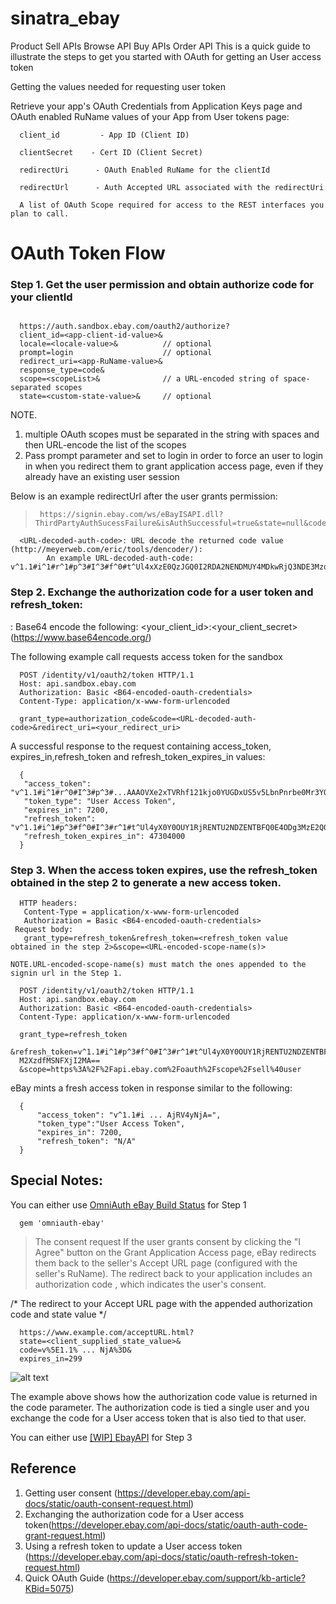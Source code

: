 # sinatra_ebay

Product
Sell APIs
Browse API
Buy APIs
Order API
This is a quick guide to illustrate the steps to get you started with OAuth for getting an User access token 
 

Getting the values needed for requesting user token 
 
  Retrieve your app's OAuth Credentials from Application Keys page and OAuth enabled RuName values of your App from User tokens page:

      client_id         - App ID (Client ID)

      clientSecret    - Cert ID (Client Secret)

      redirectUri      - OAuth Enabled RuName for the clientId

      redirectUrl      - Auth Accepted URL associated with the redirectUri

      A list of OAuth Scope required for access to the REST interfaces you plan to call.


# OAuth Token Flow

### Step 1. Get the user permission and obtain authorize code for your clientId

```

  https://auth.sandbox.ebay.com/oauth2/authorize?
  client_id=<app-client-id-value>& 
  locale=<locale-value>&          // optional
  prompt=login                    // optional
  redirect_uri=<app-RuName-value>&
  response_type=code&
  scope=<scopeList>&              // a URL-encoded string of space-separated scopes
  state=<custom-state-value>&     // optional

```



NOTE. 
  1. multiple OAuth scopes must be separated in the string with spaces and then URL-encode the list of the scopes
  2.  Pass prompt parameter and set to login in order to force an user to login in when you redirect them to grant application access page, even if they already have an existing user session

 Below is an example redirectUrl after the user grants permission:
>      https://signin.ebay.com/ws/eBayISAPI.dll?ThirdPartyAuthSucessFailure&isAuthSuccessful=true&state=null&code=v%5E1......EyODQ%3D


      <URL-decoded-auth-code>: URL decode the returned code value (http://meyerweb.com/eric/tools/dencoder/):
            An example URL-decoded-auth-code:  v^1.1#i^1#r^1#p^3#I^3#f^0#t^Ul4xXzE0QzJGQ0I2RDA2NENDMUY4MDkwRjQ3NDE3MzdENzU2XzJfMSNFXjEyODQ=


### Step 2. Exchange the authorization code for a user token and refresh_token:
  <B64-encoded-oauth-credentials>: Base64 encode the following: <your_client_id>:<your_client_secret>  (https://www.base64encode.org/)

  The following example call requests access token for the sandbox

```
  POST /identity/v1/oauth2/token HTTP/1.1
  Host: api.sandbox.ebay.com
  Authorization: Basic <B64-encoded-oauth-credentials>
  Content-Type: application/x-www-form-urlencoded
  
  grant_type=authorization_code&code=<URL-decoded-auth-code>&redirect_uri=<your_redirect_uri>
```

A successful response to the request containing access_token, expires_in,refresh_token and refresh_token_expires_in values:

```
  {
   "access_token": "v^1.1#i^1#r^0#I^3#p^3#...AAAOVXe2xTVRhf121kjo0YUGDxUS5v5LbnPnrbe0Mr3YO0uE",
   "token_type": "User Access Token",
   "expires_in": 7200,
   "refresh_token": "v^1.1#i^1#p^3#f^0#I^3#r^1#t^Ul4yX0Y0OUY1RjRENTU2NDZENTBFQ0E4ODg3MzE2Q0RFQjM2XzdfMSNFXjI2MA==",
   "refresh_token_expires_in": 47304000
  } 

```

### Step 3. When the access token expires, use the refresh_token obtained in the step 2 to generate a new access token.  

```
  HTTP headers:
   Content-Type = application/x-www-form-urlencoded
   Authorization = Basic <B64-encoded-oauth-credentials>
 Request body:
   grant_type=refresh_token&refresh_token=<refresh_token value obtained in the step 2>&scope=<URL-encoded-scope-name(s)>

NOTE.URL-encoded-scope-name(s) must match the ones appended to the signin url in the Step 1.

```

```
  POST /identity/v1/oauth2/token HTTP/1.1
  Host: api.sandbox.ebay.com
  Authorization: Basic <B64-encoded-oauth-credentials>
  Content-Type: application/x-www-form-urlencoded
  
  grant_type=refresh_token
  &refresh_token=v^1.1#i^1#p^3#f^0#I^3#r^1#t^Ul4yX0Y0OUY1RjRENTU2NDZENTBFQ0E4ODg3MzE2Q0RFQj
  M2XzdfMSNFXjI2MA==
  &scope=https%3A%2F%2Fapi.ebay.com%2Foauth%2Fscope%2Fsell%40user
```

 eBay mints a fresh access token in response similar to the following:

```
  {
      "access_token": "v^1.1#i ... AjRV4yNjA=",
      "token_type":"User Access Token",
      "expires_in": 7200,
      "refresh_token": "N/A"
  }

```

## Special Notes: 

You can either use [OmniAuth eBay Build Status](https://github.com/TheGiftsProject/omniauth-ebay) for Step 1

```
  gem 'omniauth-ebay'
```

> The consent request If the user grants consent by clicking the "I Agree" button on the Grant Application Access page, eBay redirects them back to the seller's Accept URL page (configured with the seller's RuName). The redirect back to your application includes an authorization code , which indicates the user's consent.

/* The redirect to your Accept URL page with the appended authorization code and state value */

```
  https://www.example.com/acceptURL.html?
  state=<client_supplied_state_value>&
  code=v%5E1.1% ... NjA%3D&
  expires_in=299
```

![alt text](public/images/image.jpg)


The example above shows how the authorization code value is returned in the code parameter. The authorization code is tied a single user and you exchange the code for a User access token that is also tied to that user.


You can either use [[WIP] EbayAPI](https://github.com/ebaymag/ebay_api) for Step 3



## Reference 

  1.  Getting user consent (https://developer.ebay.com/api-docs/static/oauth-consent-request.html)
  2.  Exchanging the authorization code for a User access token(https://developer.ebay.com/api-docs/static/oauth-auth-code-grant-request.html)
  3.  Using a refresh token to update a User access token (https://developer.ebay.com/api-docs/static/oauth-refresh-token-request.html)
  4.  Quick OAuth Guide (https://developer.ebay.com/support/kb-article?KBid=5075)
  


      
